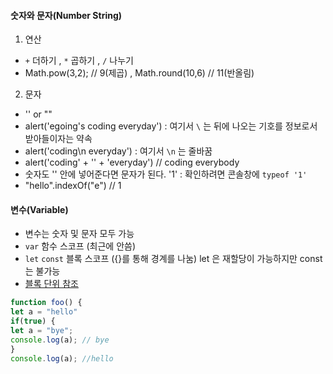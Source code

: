 #### 숫자와 문자(Number String)
1. 연산 
- `+` 더하기 , `*` 곱하기 , `/` 나누기 
- Math.pow(3,2); // 9(제곱) , Math.round(10,6) // 11(반올림) 

2. 문자
- '' or ""
- alert('egoing\'s coding everyday') : 여기서 `\` 는 뒤에 나오는 기호를 정보로서 받아들이자는 약속
- alert('coding\n everyday') : 여기서 `\n` 는 줄바꿈 
- alert('coding' + '' + 'everyday') // coding everybody
- 숫자도 '' 안에 넣어준다면 문자가 된다. '1' : 확인하려면 콘솔창에 `typeof '1'`
- "hello".indexOf("e") // 1


#### 변수(Variable)
- 변수는 숫자 및 문자 모두 가능 
- `var` 함수 스코프 (최근에 안씀) 
- `let` `const` 블록 스코프 ({}를 통해 경계를 나눔) let 은 재할당이 가능하지만 const는 불가능
- [블록 단위 참조](https://hianna.tistory.com/314)
```javascript
function foo() {
let a = "hello"
if(true) {
let a = "bye";
console.log(a); // bye
}
console.log(a); //hello
```


